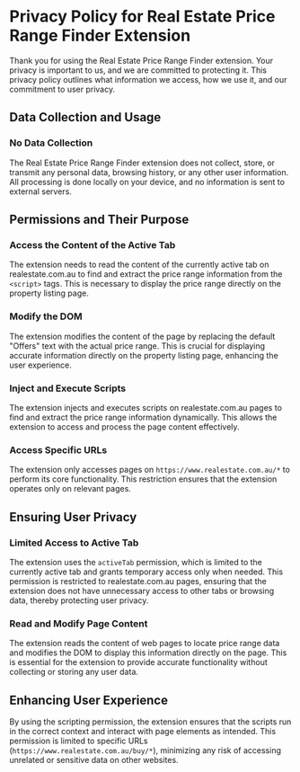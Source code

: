 # Privacy Policy for Real Estate Price Range Finder Extension

Thank you for using the Real Estate Price Range Finder extension. Your privacy is important to us, and we are committed to protecting it. This privacy policy outlines what information we access, how we use it, and our commitment to user privacy.

## Data Collection and Usage

### No Data Collection
The Real Estate Price Range Finder extension does not collect, store, or transmit any personal data, browsing history, or any other user information. All processing is done locally on your device, and no information is sent to external servers.

## Permissions and Their Purpose

### Access the Content of the Active Tab
The extension needs to read the content of the currently active tab on realestate.com.au to find and extract the price range information from the `<script>` tags. This is necessary to display the price range directly on the property listing page.

### Modify the DOM
The extension modifies the content of the page by replacing the default "Offers" text with the actual price range. This is crucial for displaying accurate information directly on the property listing page, enhancing the user experience.

### Inject and Execute Scripts
The extension injects and executes scripts on realestate.com.au pages to find and extract the price range information dynamically. This allows the extension to access and process the page content effectively.

### Access Specific URLs
The extension only accesses pages on `https://www.realestate.com.au/*` to perform its core functionality. This restriction ensures that the extension operates only on relevant pages.

## Ensuring User Privacy

### Limited Access to Active Tab
The extension uses the `activeTab` permission, which is limited to the currently active tab and grants temporary access only when needed. This permission is restricted to realestate.com.au pages, ensuring that the extension does not have unnecessary access to other tabs or browsing data, thereby protecting user privacy.

### Read and Modify Page Content
The extension reads the content of web pages to locate price range data and modifies the DOM to display this information directly on the page. This is essential for the extension to provide accurate functionality without collecting or storing any user data.

## Enhancing User Experience
By using the scripting permission, the extension ensures that the scripts run in the correct context and interact with page elements as intended. This permission is limited to specific URLs (`https://www.realestate.com.au/buy/*`), minimizing any risk of accessing unrelated or sensitive data on other websites.
